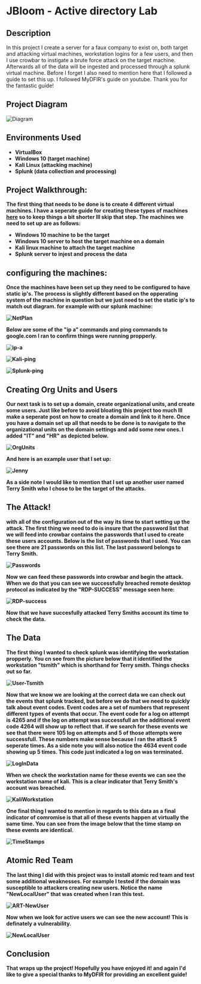 <h1>JBloom - Active directory Lab</h1>

<h2>Description</h2>
In this project I create a server for a faux company to exist on, both target and attacking virtual machines, workstation logins for a few users, and then I use crowbar to instigate a brute force attack on the target machine. Afterwards all of the data will be ingested and processed through a splunk virtual machine. Before I forget I also need to mention here that I followed a guide to set this up. I followed MyDFIR's guide on youtube. Thank you for the fantastic guide!
<br />


<h2>Project Diagram</h2>

![Diagram](ActiveDirectoryLabDiagram.JPG)

<h2>Environments Used </h2>

- <b>VirtualBox</b>
- <b>Windows 10 (target machine)</b>
- <b>Kali Linux (attacking machine)</b>
- <b>Splunk (data collection and processing)</b>

<h2>Project Walkthrough:</h2>


<b>The first thing that needs to be done is to create 4 different virtual machines. I have a seperate guide for creating these types of machines [here](https://github.com/Jbloom76/Virtual_Sandbox_Setup) so to keep things a bit shorter Ill skip that step. The machines we need to set up are as follows: </b>

 - <b>Windows 10 machine to be the target</b>
 - <b>Windows 10 server to host the target machine on a domain</b>
 - <b>Kali linux machine to attach the target machine</b>
 - <b>Splunk server to injest and process the data</b>
 
 <h2>configuring the machines:</h2>
 <b>Once the machines have been set up they need to be configured to have static ip's. </b>
 <b>The process is slightly different based on the opperating system of the machine in question but we just need to set the static ip's to match out diagram. for example with our splunk machine:<b/>
  
 ![NetPlan](netplan-configuration.JPG)

 <b>Below are some of the "ip a" commands and ping commands to google.com I ran to confirm things were running propperly.

 ![ip-a](ip-a-command.JPG)

 ![Kali-ping](kali-google-ping.JPG)

 ![Splunk-ping](ping-to-google.JPG)



 <h2>Creating Org Units and Users</h2>
 <b>Our next task is to set up a domain, create organizational units, and create some users. Just like before to avoid bloating this project too much Ill make a seperate post on how to create a domain and link to it here. 
 Once you have a domain set up all that needs to be done is to navigate to the organizational units on the domain settings and add some new ones. I added "IT" and "HR" as depicted below.<b/>

 ![OrgUnits](orginizationalunits.JPG)

  <b> And here is an example user that I set up:

 ![Jenny](example-user.JPG)
  
<b> As a side note I would like to mention that I set up another user named Terry Smith who I chose to be the target of the attacks.<b/>

  <h2>The Attack!</h2>
  <b> with all of the configuration out of the way its time to start setting up the attack. The first thing we need to do is insure that the password list that we will feed into crowbar contains the passwords that I used to create these users accounts. Below is the list of passwords that I used. You can see there are 21 passwords on this list. The last password belongs to Terry Smith.</b>

   ![Passwords](BruteForcePasswords.JPG)

<b>Now we can feed these passwords into crowbar and begin the attack. When we do that you can see we successfully breached remote desktop protocol as indicated by the "RDP-SUCCESS" message seen here:</b>

![RDP-success](rdpSUCCESS.JPG)

<b>Now that we have succesfully attacked Terry Smiths account its time to check the data.

<h2>The Data</h2>

<b>The first thing I wanted to check splunk was identifying the workstation propperly. You cn see from the picture below that it identified the workstation "tsmith" which is shorthand for Terry smith. Things checks out so far.</b>

![User-Tsmith](workstation-kali.JPG)

<b>Now that we know we are looking at the correct data we can check out the events that splunk tracked, but before we do that we need to quickly talk about event codes. Event codes are a set of numbers that represent different types of events that occur. The event code for a log on attempt is 4265 and if the log on attempt was successfull an the additional event code 4264 will show up to reflect that. if we search for these events we see that there were 105 log on attempts and 5 of those attempts were successfull. These numbers make sense because I ran the attack 5 seperate times. As a side note you will also notice the 4634 event code showing up 5 times. This code just indicated a log on was terminated.</b>

![LogInData](4265-eventcode-logon-fails.JPG)

<b>When we check the workstation name for these events we can see the workstation name of kali. This is a clear indicator that Terry Smith's account was breached.<b/>

![KaliWorkstation](workstation-kali.JPG)

<b>One final thing I wanted to mention in regards to this data as a final indicator of comromise is that all of these events happen at virtually the same time. You can see from the image below that the time stamp on these events are identical.</b>

![TimeStamps](events-happening-simultaneously.JPG)

<h2>Atomic Red Team</h2>

<b>The last thing I did with this project was to install atomic red team and test some additional weaknesses. For example I tested if the domain was susceptible to attackers creating new users. Notice the name "NewLocalUser" that was created when I ran this test.</b>

![ART-NewUser](atomic-redteam.JPG)

<b>Now when we look for active users we can see the new account! This is definately a vulnerability.</b>

![NewLocalUser](New-account-artData.JPG)

<h2>Conclusion</h2>

<b>That wraps up the project! Hopefully you have enjoyed it! and again I'd like to give a special thanks to MyDFIR for providing an excellent guide!</b>









</p>

<!--
 ```diff
- text in red
+ text in green
! text in orange
# text in gray
@@ text in purple (and bold)@@
```
--!>
